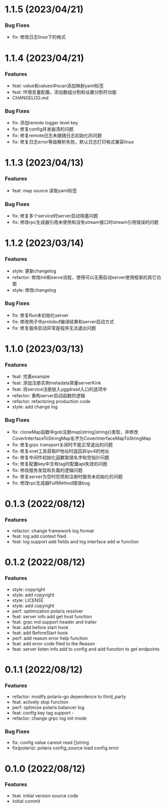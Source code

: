 # 1.1.5 (2023/04/21)

### Bug Fixes

- fix: 修改日志linux下的格式

# 1.1.4 (2023/04/21)

### Features

- feat: value和values中scan添加映射yaml标签
- feat: 环境变量配置，添加数组分割和设置分割符功能
- CHANGELOG.md

### Bug Fixes

- fix: 添加remote logger level key
- fix: 修复config并发崩溃的问题
- fix: 修复remote日志未跟随日志初始化的问题
- fix: 修复日志error等级解析失败，默认日志打印格式兼容linux

# 1.1.3 (2023/04/13)

### Features

- feat: map source 读取yaml标签

### Bug Fixes

- fix: 修复多个service时server启动阻塞问题
- fix: 修改rpc生成器引用未使用和没有stream接口时stream引用错误的问题

# 1.1.2 (2023/03/14)

### Features

- style: 更新changelog
- refactor: 修改init和serve流程，使得可以无需启动server使用框架的其它功能
- style: 修改changelog

### Bug Fixes

- fix: 修复Run未初始化server
- fix: 修改例子中protobuf编译结果和server启动方式
- fix: 修复服务启动异常是程序无法退出问题

# 1.1.0 (2023/03/13)

### Features

- feat: 完善example
- feat: 添加注册实例metadata常量serverKink
- feat: 将service注册放入yggdrasil入口的选项中
- refactor: 重构server启动函数的逻辑
- refactor: refactoring production code
- style: add change log

### Bug Fixes

- fix: cloneMap函数中gob注册map[string]string{}类型，并修改CoverInterfaceToStringMap名字为CoverInterfaceMapToStringMap
- fix: 修复grpc transport关闭时不能正常退出的问题
- fix: 修复xnet工具获取IP地址时返回非ipv4的地址
- fix: 修复中间件初始化函数取错名字和空指针问题
- fix: 修复配置key中含有tag时配置api失效的问题
- fix: 修改服务发现和负载的逻辑问题
- fix: 修复server为空时恐慌和注册时服务未初始化的问题
- fix: 修改rpc生成器FullMethod错误bug

# 0.1.3 (2022/08/12)

### Features

- refactor: change framework log format
- feat: log add context filed
- feat: log support add fields and log interface add w function

# 0.1.2 (2022/08/12)

### Features

- style: copyright
- style: add copyright
- style: LICENSE
- style: add copyright
- perf: optimization polaris resolver
- feat: server info add get host function
- feat: grpc md support header and trailer
- feat: add before start hook
- feat: add BeforeStart hook
- perf: add reason error help function
- feat: add error code filed to the Reason
- feat: server listen info add to config and add function to get endpoints

# 0.1.1 (2022/08/12)

### Features

- refactor: modify polaris-go dependence to third_party
- feat: actively stop function
- perf: optimize polaris balancer log
- feat: config key tag support -
- refactor: change grpc log init mode

### Bug Fixes

- fix: config value cannot read []string
- fix(polaris): polaris config_source load config error

# 0.1.0 (2022/08/12)

### Features

- feat: initial version source code
- Initial commit
